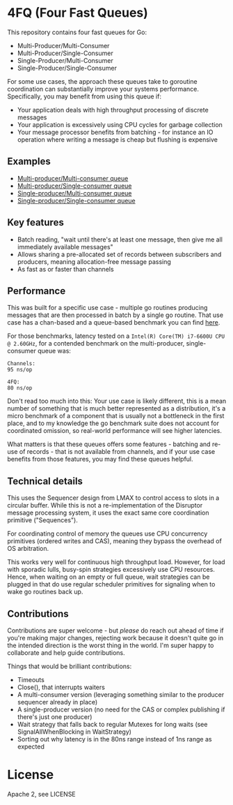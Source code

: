 # 4FQ (Four Fast Queues)

This repository contains four fast queues for Go:

- Multi-Producer/Multi-Consumer
- Multi-Producer/Single-Consumer 
- Single-Producer/Multi-Consumer 
- Single-Producer/Single-Consumer

For some use cases, the approach these queues take to goroutine coordination can substantially improve your systems performance.
Specifically, you may benefit from using this queue if:

- Your application deals with high throughput processing of discrete messages
- Your application is excessively using CPU cycles for garbage collection
- Your message processor benefits from batching - for instance an IO operation where writing a message is cheap but flushing is expensive

## Examples

- [Multi-producer/Multi-consumer queue](pkg/queue/example_test.go#L8)
- [Multi-producer/Single-consumer queue](pkg/queue/example_test.go#L41)
- [Single-producer/Multi-consumer queue](pkg/queue/example_test.go#L99)
- [Single-producer/Single-consumer queue](pkg/queue/example_test.go#L67)

## Key features

- Batch reading, "wait until there's at least one message, then give me all immediately available messages"
- Allows sharing a pre-allocated set of records between subscribers and producers,
  meaning allocation-free message passing
- As fast as or faster than channels

## Performance

This was built for a specific use case - multiple go routines producing messages that 
are then processed in batch by a single go routine. That use case has a chan-based and
a queue-based benchmark you can find [here](pkg/queue/mpsc_test.go#L86).

For those benchmarks, latency tested on a `Intel(R) Core(TM) i7-6600U CPU @ 2.60GHz`, for a contended
benchmark on the multi-producer, single-consumer queue was:

    Channels:
    95 ns/op
    
    4FQ:
    80 ns/op

Don't read too much into this: Your use case is likely different, this is a mean number of something
that is much better represented as a distribution, it's a micro benchmark  of a component that 
is usually not a bottleneck in the first place, and to my knowledge the go  benchmark suite does 
not account for coordinated omission, so real-world performance will see higher latencies. 

What matters is that these queues offers some features - batching and re-use of records - that
is not available from channels, and if your use case benefits from those features, you may find
these queues helpful.

## Technical details

This uses the Sequencer design from LMAX to control access to slots in a circular buffer.
While this is not a re-implementation of the Disruptor message processing system, it uses the exact 
same core coordination primitive ("Sequences").

For coordinating control of memory the queues use CPU concurrency primitives (ordered writes and CAS),
meaning they bypass the overhead of OS arbitration. 

This works very well for continuous high throughput load.
However, for load with sporadic lulls, busy-spin strategies excessively use CPU resources. 
Hence, when waiting on an empty or full queue, wait strategies can be plugged in that do use
regular scheduler primitives for signaling when to wake go routines back up.

## Contributions

Contributions are super welcome - but *please* do reach out ahead of time if you're making major changes,
rejecting work because it doesn't quite go in the intended direction is the worst thing in the world. 
I'm super happy to collaborate and help guide contributions.

Things that would be brilliant contributions:

- Timeouts
- Close(), that interrupts waiters
- A multi-consumer version (leveraging something similar to the producer sequencer already in place)
- A single-producer version (no need for the CAS or complex publishing if there's just one producer)
- Wait strategy that falls back to regular Mutexes for long waits (see SignalAllWhenBlocking in WaitStrategy)
- Sorting out why latency is in the 80ns range instead of 1ns range as expected

# License

Apache 2, see LICENSE